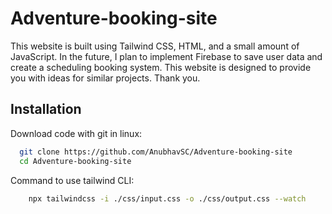 
# Adventure-booking-site

This website is built using Tailwind CSS, HTML, and a small amount of JavaScript. In the future, I plan to implement Firebase to save user data and create a scheduling booking system. This website is designed to provide you with ideas for similar projects. Thank you. 

## Installation

Download code with git in linux:

```bash
  git clone https://github.com/AnubhavSC/Adventure-booking-site
  cd Adventure-booking-site
```
Command to use tailwind CLI:

```bash
    npx tailwindcss -i ./css/input.css -o ./css/output.css --watch 
```